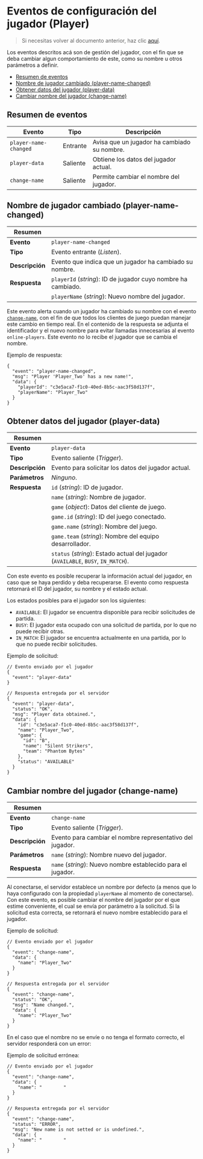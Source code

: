 # Eventos de configuración del jugador (Player)

> Si necesitas volver al documento anterior, haz clic [aquí](./server-connect-and-use-es.md).

Los eventos descritos acá son de gestión del jugador, con el fin que se deba cambiar algun comportamiento
de este, como su nombre u otros parámetros a definir.

- [Resumen de eventos](#resumen-de-eventos)
- [Nombre de jugador cambiado (player-name-changed)](#nombre-de-jugador-cambiado-player-name-changed)
- [Obtener datos del jugador (player-data)](#obtener-datos-del-jugador-player-data)
- [Cambiar nombre del jugador (change-name)](#cambiar-nombre-del-jugador-change-name)

## Resumen de eventos

| Evento                | Tipo     | Descripción                                 |
|-----------------------|----------|---------------------------------------------|
| `player-name-changed` | Entrante | Avisa que un jugador ha cambiado su nombre. |
| `player-data`         | Saliente | Obtiene los datos del jugador actual.       |
| `change-name`         | Saliente | Permite cambiar el nombre del jugador.      |

## Nombre de jugador cambiado (player-name-changed)

| Resumen         |                                                               |
|-----------------|---------------------------------------------------------------|
| __Evento__      | `player-name-changed`                                         |
| __Tipo__        | Evento entrante (_Listen_).                                   |
| __Descripción__ | Evento que indica que un jugador ha cambiado su nombre.       |
| __Respuesta__   | `playerId` (_string_): ID de jugador cuyo nombre ha cambiado. |
|                 | `playerName` (_string_): Nuevo nombre del jugador.            |

Este evento alerta cuando un jugador ha cambiado su nombre con el evento [`change-name`](#cambiar-nombre-del-jugador-change-name),
con el fin de que todos los clientes de juego puedan manejar este cambio en tiempo real. En el contenido
de la respuesta se adjunta el identificador y el nuevo nombre para evitar llamadas innecesarias al evento
`online-players`. Este evento no lo recibe el jugador que se cambia el nombre.

Ejemplo de respuesta:
```jsonc
{
  "event": "player-name-changed",
  "msg": "Player 'Player_Two' has a new name!",
  "data": {
    "playerId": "c3e5aca7-f1c0-40ed-8b5c-aac3f58d137f",
    "playerName": "Player_Two"
  }
}
```

## Obtener datos del jugador (player-data)

| Resumen         |                                                                                   |
|-----------------|-----------------------------------------------------------------------------------|
| __Evento__      | `player-data`                                                                     |
| __Tipo__        | Evento saliente (_Trigger_).                                                      |
| __Descripción__ | Evento para solicitar los datos del jugador actual.                               |
| __Parámetros__  | _Ninguno_.                                                                        |
| __Respuesta__   | `id` (_string_): ID de jugador.                                                   |
|                 | `name` (_string_): Nombre de jugador.                                             |
|                 | `game` (_object_): Datos del cliente de juego.                                    |
|                 | `game.id` (_string_): ID del juego conectado.                                     |
|                 | `game.name` (_string_): Nombre del juego.                                         |
|                 | `game.team` (_string_): Nombre del equipo desarrollador.                          |
|                 | `status` (_string_): Estado actual del jugador (`AVAILABLE`, `BUSY`, `IN_MATCH`). |

Con este evento es posible recuperar la información actual del jugador, en caso que se haya perdido y deba
recuperarse. El evento como respuesta retornará el ID del jugador, su nombre y el estado actual.

Los estados posibles para el jugador son los siguientes:
- `AVAILABLE`: El jugador se encuentra disponible para recibir solicitudes de partida.
- `BUSY`: El jugador esta ocupado con una solicitud de partida, por lo que no puede recibir otras.
- `IN_MATCH`: El jugador se encuentra actualmente en una partida, por lo que no puede recibir solicitudes.

Ejemplo de solicitud:
```jsonc
// Evento enviado por el jugador
{
  "event": "player-data"
}

// Respuesta entregada por el servidor
{
  "event": "player-data",
  "status": "OK",
  "msg": "Player data obtained.",
  "data": {
    "id": "c3e5aca7-f1c0-40ed-8b5c-aac3f58d137f",
    "name": "Player_Two",
    "game": {
      "id": "B",
      "name": "Silent Strikers",
      "team": "Phantom Bytes"
    },
    "status": "AVAILABLE"
  }
}
```

## Cambiar nombre del jugador (change-name)

| Resumen         |                                                              |
|-----------------|--------------------------------------------------------------|
| __Evento__      | `change-name`                                                |
| __Tipo__        | Evento saliente (_Trigger_).                                 |
| __Descripción__ | Evento para cambiar el nombre representativo del jugador.    |
| __Parámetros__  | `name` (_string_): Nombre nuevo del jugador.                 |
| __Respuesta__   | `name` (_string_): Nuevo nombre establecido para el jugador. |

Al conectarse, el servidor establece un nombre por defecto (a menos que lo haya configurado con la
propiedad `playerName` al momento de conectarse). Con este evento, es posible cambiar el nombre del jugador
por el que estime conveniente, el cual se envía por parámetro a la solicitud. Si la solicitud esta correcta,
se retornará el nuevo nombre establecido para el jugador.

Ejemplo de solicitud:
```jsonc
// Evento enviado por el jugador
{
  "event": "change-name",
  "data": {
    "name": "Player_Two"
  }
}

// Respuesta entregada por el servidor
{
  "event": "change-name",
  "status": "OK",
  "msg": "Name changed.",
  "data": {
    "name": "Player_Two"
  }
}
```

En el caso que el nombre no se envíe o no tenga el formato correcto, el servidor responderá con un error:

Ejemplo de solicitud errónea:
```jsonc
// Evento enviado por el jugador
{
  "event": "change-name",
  "data": {
    "name": "        "
  }
}

// Respuesta entregada por el servidor
{
  "event": "change-name",
  "status": "ERROR",
  "msg": "New name is not setted or is undefined.",
  "data": {
    "name": "        "
  }
}
```